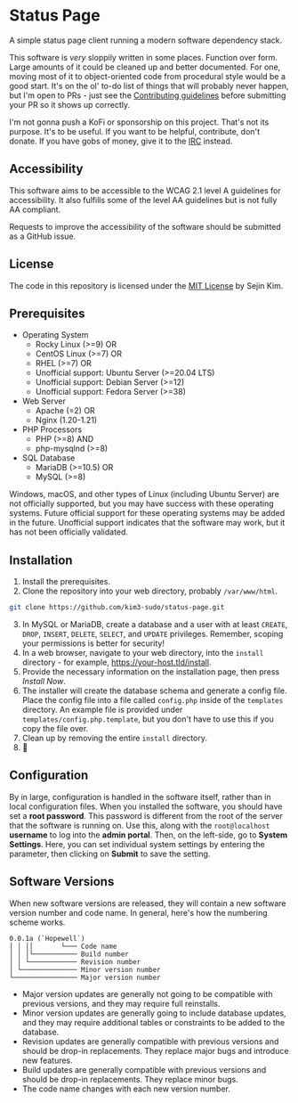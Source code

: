 # Status Page

A simple status page client running a modern software dependency stack.

This software is *very* sloppily written in some places. Function over form. Large amounts of it could be cleaned up and better documented. For one, moving most of it to object-oriented code from procedural style would be a good start. It's on the ol' to-do list of things that will probably never happen, but I'm open to PRs - just see the [Contributing guidelines](https://github.com/kim3-sudo/status-page/blob/main/CONTRIBUTING.md) before submitting your PR so it shows up correctly.

I'm not gonna push a KoFi or sponsorship on this project. That's not its purpose. It's to be useful. If you want to be helpful, contribute, don't donate. If you have gobs of money, give it to the [IRC](https://www.rescue.org/) instead.

## Accessibility

This software aims to be accessible to the WCAG 2.1 level A guidelines for accessibility. It also fulfills some of the level AA guidelines but is not fully AA compliant.

Requests to improve the accessibility of the software should be submitted as a GitHub issue.

## License

The code in this repository is licensed under the [MIT License](https://github.com/kim3-sudo/status-page/blob/main/LICENSE) by Sejin Kim.

## Prerequisites

- Operating System
  + Rocky Linux (>=9) OR
  + CentOS Linux (>=7) OR
  + RHEL (>=7) OR
  + Unofficial support: Ubuntu Server (>=20.04 LTS)
  + Unofficial support: Debian Server (>=12)
  + Unofficial support: Fedora Server (>=38)
- Web Server
  + Apache (=2) OR
  + Nginx (1.20-1.21)
- PHP Processors
  + PHP (>=8) AND
  + php-mysqlnd (>=8)
- SQL Database
  + MariaDB (>=10.5) OR
  + MySQL (>=8)

Windows, macOS, and other types of Linux (including Ubuntu Server) are not officially supported, but you may have success with these operating systems. Future official support for these operating systems may be added in the future. Unofficial support indicates that the software may work, but it has not been officially validated.

## Installation

1. Install the prerequisites.
2. Clone the repository into your web directory, probably `/var/www/html`.
```bash
git clone https://github.com/kim3-sudo/status-page.git
```
3. In MySQL or MariaDB, create a database and a user with at least `CREATE`, `DROP`, `INSERT`, `DELETE`, `SELECT`, and `UPDATE` privileges. Remember, scoping your permissions is better for security!
4. In a web browser, navigate to your web directory, into the `install` directory - for example, https://your-host.tld/install.
5. Provide the necessary information on the installation page, then press *Install Now*.
6. The installer will create the database schema and generate a config file. Place the config file into a file called `config.php` inside of the `templates` directory. An example file is provided under `templates/config.php.template`, but you don't have to use this if you copy the file over.
7. Clean up by removing the entire `install` directory.
8. :tada:

## Configuration

By in large, configuration is handled in the software itself, rather than in local configuration files. When you installed the software, you should have set a **root password**. This password is different from the root of the server that the software is running on. Use this, along with the `root@localhost` **username** to log into the **admin portal**. Then, on the left-side, go to **System Settings**. Here, you can set individual system settings by entering the parameter, then clicking on **Submit** to save the setting.

## Software Versions

When new software versions are released, they will contain a new software version number and code name. In general, here's how the numbering scheme works.

```
0.0.1a (`Hopewell`)
│ │ ││       └─── Code name
│ │ │└─────────── Build number
│ │ └──────────── Revision number
│ └────────────── Minor version number
└──────────────── Major version number
```

- Major version updates are generally not going to be compatible with previous versions, and they may require full reinstalls.
- Minor version updates are generally going to include database updates, and they may require additional tables or constraints to be added to the database.
- Revision updates are generally compatible with previous versions and should be drop-in replacements. They replace major bugs and introduce new features.
- Build updates are generally compatible with previous versions and should be drop-in replacements. They replace minor bugs.
- The code name changes with each new version number.
